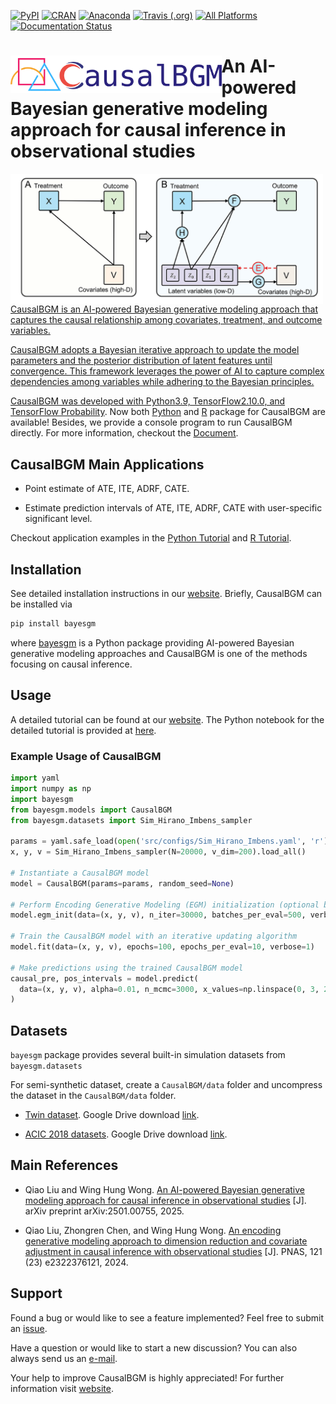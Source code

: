 [![PyPI](https://img.shields.io/pypi/v/CausalBGM)](https://pypi.org/project/CausalBGM/)
[![CRAN](https://www.r-pkg.org/badges/version/RcausalEGM)](https://cran.r-project.org/web/packages/RcausalEGM/index.html)
[![Anaconda](https://anaconda.org/conda-forge/causalegm/badges/version.svg)](https://anaconda.org/conda-forge/causalegm)
[![Travis (.org)](https://app.travis-ci.com/kimmo1019/CausalEGM.svg?branch=main)](https://app.travis-ci.com/github/kimmo1019/CausalEGM)
[![All Platforms](https://dev.azure.com/conda-forge/feedstock-builds/_apis/build/status/causalegm-feedstock?branchName=main)](https://dev.azure.com/conda-forge/feedstock-builds/_build/latest?definitionId=18625&branchName=main)
[![Documentation Status](https://readthedocs.org/projects/causalbgm/badge/?version=latest)](https://causalbgm.readthedocs.io)


# <a href='https://causalbgm.readthedocs.io/'><img src='https://raw.githubusercontent.com/SUwonglab/CausalBGM/main/docs/source/logo.png' align="left" height="60" /></a> An AI-powered Bayesian generative modeling approach for causal inference in observational studies


<a href='https://causalbgm.readthedocs.io/'><img align="left" src="https://github.com/SUwonglab/CausalBGM/blob/main/model.png" width="500">
   
CausalBGM is an AI-powered Bayesian generative modeling approach that captures the causal relationship among covariates, treatment, and outcome variables. 

CausalBGM adopts a Bayesian iterative approach to update the model parameters and the posterior distribution of latent features until convergence. This framework leverages the power of AI to capture complex dependencies among variables while adhering to the Bayesian principles.

CausalBGM was developed with Python3.9, TensorFlow2.10.0, and [TensorFlow Probability](https://www.tensorflow.org/probability). Now both [Python](https://pypi.org/project/CausalBGM/) and [R](https://cran.r-project.org/web/packages/RcausalEGM/index.html) package for CausalBGM are available! Besides, we provide a console program to run CausalBGM directly. For more information, checkout the [Document](https://causalbgm.readthedocs.io/).

## CausalBGM Main Applications

- Point estimate of ATE, ITE, ADRF, CATE.

- Estimate prediction intervals of ATE, ITE, ADRF, CATE with user-specific significant level.

Checkout application examples in the [Python Tutorial](https://causalegm.readthedocs.io/en/latest/tutorial_py.html) and [R Tutorial](https://causalegm.readthedocs.io/en/latest/tutorial_r.html).

## Installation

See detailed installation instructions in our [website](https://causalbgm.readthedocs.io/en/latest/installation.html). Briefly, CausalBGM can be installed via 

```bash
pip install bayesgm
```

where [bayesgm](https://pypi.org/project/bayesgm/) is a Python package providing AI-powered Bayesian generative modeling approaches and CausalBGM is one of the methods focusing on causal inference. 

## Usage

A detailed tutorial can be found at our [website](https://causalbgm.readthedocs.io/en/latest/tutorial_py.html). The Python notebook for the detailed tutorial is provided at [here](https://github.com/SUwonglab/CausalBGM/blob/main/docs/source/tutorial_py.ipynb).

### Example Usage of CausalBGM

```python
import yaml
import numpy as np
import bayesgm
from bayesgm.models import CausalBGM
from bayesgm.datasets import Sim_Hirano_Imbens_sampler

params = yaml.safe_load(open('src/configs/Sim_Hirano_Imbens.yaml', 'r'))
x, y, v = Sim_Hirano_Imbens_sampler(N=20000, v_dim=200).load_all()

# Instantiate a CausalBGM model
model = CausalBGM(params=params, random_seed=None)

# Perform Encoding Generative Modeling (EGM) initialization (optional but recommended)
model.egm_init(data=(x, y, v), n_iter=30000, batches_per_eval=500, verbose=1)

# Train the CausalBGM model with an iterative updating algorithm
model.fit(data=(x, y, v), epochs=100, epochs_per_eval=10, verbose=1)

# Make predictions using the trained CausalBGM model
causal_pre, pos_intervals = model.predict(
  data=(x, y, v), alpha=0.01, n_mcmc=3000, x_values=np.linspace(0, 3, 20), q_sd=1.0
)
```

## Datasets

`bayesgm` package provides several built-in simulation datasets from `bayesgm.datasets`

For semi-synthetic dataset, create a `CausalBGM/data` folder and uncompress the dataset in the `CausalBGM/data` folder.

- [Twin dataset](https://www.nber.org/research/data/linked-birthinfant-death-cohort-data). Google Drive download [link](https://drive.google.com/file/d/1fKCb-SHNKLsx17fezaHrR2j29T3uD0C2/view?usp=sharing).

- [ACIC 2018 datasets](https://www.synapse.org/#!Synapse:syn11294478/wiki/494269). Google Drive download [link](https://drive.google.com/file/d/1qsYTP8NGh82nFNr736xrMsJxP73gN9OG/view?usp=sharing).
  

## Main References

- Qiao Liu and Wing Hung Wong. [An AI-powered Bayesian generative modeling approach for causal inference in observational studies](https://arxiv.org/abs/2501.00755) [J]. arXiv preprint arXiv:2501.00755, 2025.

- Qiao Liu, Zhongren Chen, and Wing Hung Wong. [An encoding generative modeling approach to dimension reduction and covariate adjustment in causal inference with observational studies](https://www.pnas.org/doi/10.1073/pnas.2322376121) [J]. PNAS, 121 (23) e2322376121, 2024.

## Support

Found a bug or would like to see a feature implemented? Feel free to submit an [issue](https://github.com/SUwonglab/CausalBGM/issues/new/choose). 

Have a question or would like to start a new discussion? You can also always send us an [e-mail](mailto:liuqiao@stanford.edu?subject=[GitHub]%20CausalBGM%20project). 

Your help to improve CausalBGM is highly appreciated! For further information visit [website](https://causalbgm.readthedocs.io/).

